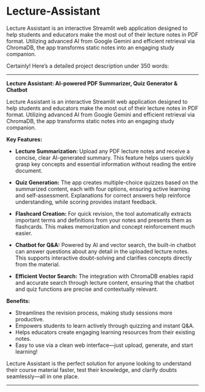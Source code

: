 # Lecture-Assistant
Lecture Assistant is an interactive Streamlit web application designed to help students and educators make the most out of their lecture notes in PDF format. Utilizing advanced AI from Google Gemini and efficient retrieval via ChromaDB, the app transforms static notes into an engaging study companion.

Certainly! Here’s a detailed project description under 350 words:

***

**Lecture Assistant: AI-powered PDF Summarizer, Quiz Generator & Chatbot**

Lecture Assistant is an interactive Streamlit web application designed to help students and educators make the most out of their lecture notes in PDF format. Utilizing advanced AI from Google Gemini and efficient retrieval via ChromaDB, the app transforms static notes into an engaging study companion.

**Key Features:**

- **Lecture Summarization:** Upload any PDF lecture notes and receive a concise, clear AI-generated summary. This feature helps users quickly grasp key concepts and essential information without reading the entire document.

- **Quiz Generation:** The app creates multiple-choice quizzes based on the summarized content, each with four options, ensuring active learning and self-assessment. Explanations for correct answers help reinforce understanding, while scoring provides instant feedback.

- **Flashcard Creation:** For quick revision, the tool automatically extracts important terms and definitions from your notes and presents them as flashcards. This makes memorization and concept reinforcement much easier.

- **Chatbot for Q&A:** Powered by AI and vector search, the built-in chatbot can answer questions about any detail in the uploaded lecture notes. This supports interactive doubt-solving and clarifies concepts directly from the material.

- **Efficient Vector Search:** The integration with ChromaDB enables rapid and accurate search through lecture content, ensuring that the chatbot and quiz functions are precise and contextually relevant.

**Benefits:**
- Streamlines the revision process, making study sessions more productive.
- Empowers students to learn actively through quizzing and instant Q&A.
- Helps educators create engaging learning resources from their existing notes.
- Easy to use via a clean web interface—just upload, generate, and start learning!

Lecture Assistant is the perfect solution for anyone looking to understand their course material faster, test their knowledge, and clarify doubts seamlessly—all in one place.

---
